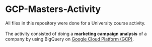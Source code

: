 # GCP-Masters-Activity

All files in this repository were done for a University course activity. <br>
<br>
The activity consisted of doing a <b>marketing campaign analysis</b> of a company by using BigQuery on <a href="https://cloud.google.com/
" target="_blank">Google Cloud Platform (GCP)</a>.
